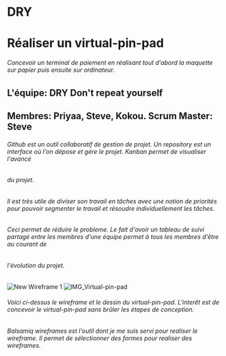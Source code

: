 # DRY
# Réaliser un virtual-pin-pad
###### Concevoir un terminal de paiement en réalisant tout d'abord la maquette sur papier puis ensuite sur ordinateur.
## L'équipe: DRY Don't repeat yourself
## Membres: Priyaa, Steve, Kokou. Scrum Master: Steve
###### Github est un outil collaboratif de gestion de projet. Un repository est un interface où l'on dépose et gére le projet. Kanban permet de visualiser l'avancé
###### du projet.
###### Il est très utile de diviser son travail en tâches avec une notion de priorités pour pouvoir segmenter le travail et résoudre individuellement les tâches.
###### Ceci permet de réduire le probleme. Le fait d'avoir un tableau de suivi partagé entre les membres d'une équipe permet à tous les membres d'être au courant de 
###### l'évolution du projet.
![New Wireframe 1](https://user-images.githubusercontent.com/86836005/142002767-c93f72b5-1ce7-4508-899e-f2dd645f1a57.png)
![IMG_Virtual-pin-pad](https://user-images.githubusercontent.com/86836005/142003725-8ce97218-df2f-4cbc-be5b-1561dd306298.jpg)
###### Voici ci-dessus le wireframe et le dessin du virtual-pin-pad. L'interêt est de concevoir le virtual-pin-pad sans brûler les étapes de conception.
###### Balsamiq wireframes est l'outil dont je me suis servi pour realiser le wireframe. Il permet de sélectionner des formes pour realiser des wireframes.

